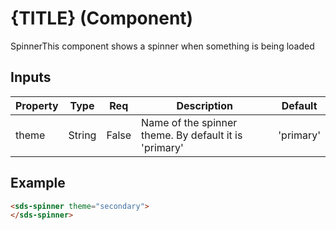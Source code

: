 # {TITLE} (Component)

   SpinnerThis component shows a spinner when something is being loaded

## Inputs

| Property | Type   | Req   | Description                                           | Default   |
| -------- | ------ | ----- | ----------------------------------------------------- | --------- |
| theme    | String | False | Name of the spinner theme. By default it is 'primary' | 'primary' |

## Example


```html
<sds-spinner theme="secondary">
</sds-spinner>
```

